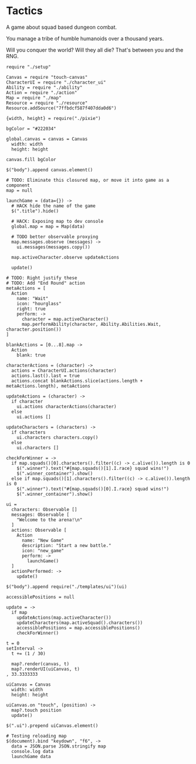 Tactics
=======

A game about squad based dungeon combat.

You manage a tribe of humble humanoids over a thousand years.

Will you conquer the world? Will they all die? That's between you and the RNG.

    require "./setup"

    Canvas = require "touch-canvas"
    CharacterUI = require "./character_ui"
    Ability = require "./ability"
    Action = require "./action"
    Map = require "./map"
    Resource = require "./resource"
    Resource.addSource("7ffbdcf587f407dda0d6")

    {width, height} = require("./pixie")

    bgColor = "#222034"

    global.canvas = canvas = Canvas
      width: width
      height: height

    canvas.fill bgColor

    $("body").append canvas.element()

    # TODO: Eliminate this closured map, or move it into game as a component
    map = null

    launchGame = (data={}) ->
      # HACK hide the name of the game
      $(".title").hide()

      # HACK: Exposing map to dev console
      global.map = map = Map(data)

      # TODO better observable proxying
      map.messages.observe (messages) ->
        ui.messages(messages.copy())

      map.activeCharacter.observe updateActions

      update()

    # TODO: Right justify these
    # TODO: Add "End Round" action
    metaActions = [
      Action
        name: "Wait"
        icon: "hourglass"
        right: true
        perform: ->
          character = map.activeCharacter()
          map.performAbility(character, Ability.Abilities.Wait, character.position())
    ]

    blankActions = [0...8].map ->
      Action
        blank: true

    characterActions = (character) ->
      actions = CharacterUI.actions(character)
      actions.last().last = true
      actions.concat blankActions.slice(actions.length + metaActions.length), metaActions

    updateActions = (character) ->
      if character
        ui.actions characterActions(character)
      else
        ui.actions []

    updateCharacters = (characters) ->
      if characters
        ui.characters characters.copy()
      else
        ui.characters []

    checkForWinner = ->
      if map.squads()[0].characters().filter((c) -> c.alive()).length is 0
        $(".winner").text("#{map.squads()[1].I.race} squad wins!")
        $(".winner_container").show()
      else if map.squads()[1].characters().filter((c) -> c.alive()).length is 0
        $(".winner").text("#{map.squads()[0].I.race} squad wins!")
        $(".winner_container").show()

    ui =
      characters: Observable []
      messages: Observable [
        "Welcome to the arena!\n"
      ]
      actions: Observable [
        Action
          name: "New Game"
          description: "Start a new battle."
          icon: "new_game"
          perform: ->
            launchGame()
      ]
      actionPerformed: ->
        update()

    $("body").append require("./templates/ui")(ui)

    accessiblePositions = null

    update = ->
      if map
        updateActions(map.activeCharacter())
        updateCharacters(map.activeSquad().characters())
        accessiblePositions = map.accessiblePositions()
        checkForWinner()

    t = 0
    setInterval ->
      t += (1 / 30)

      map?.render(canvas, t)
      map?.renderUI(uiCanvas, t)
    , 33.3333333

    uiCanvas = Canvas
      width: width
      height: height

    uiCanvas.on "touch", (position) ->
      map?.touch position
      update()

    $(".ui").prepend uiCanvas.element()

    # Testing reloading map
    $(document).bind "keydown", "f6", ->
      data = JSON.parse JSON.stringify map
      console.log data
      launchGame data
